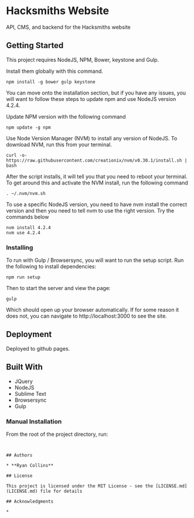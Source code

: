 # Hacksmiths Website

API, CMS, and backend for the Hacksmiths website

## Getting Started

This project requires NodeJS, NPM, Bower, keystone and Gulp.

Install them globally with this command.
```
npm install -g bower gulp keystone
```

You can move onto the installation section, but if you have any issues, you will want to follow these steps to update npm and use NodeJS version 4.2.4.

Update NPM version with the following command
```
npm update -g npm
```

Use Node Version Manager (NVM) to install any version of NodeJS.
To download NVM, run this from your terminal.
```
curl -o- https://raw.githubusercontent.com/creationix/nvm/v0.30.1/install.sh | bash
```
After the script installs, it will tell you that you need to reboot your terminal.  To get around this and activate the NVM install, run the following command
```
. ~/.nvm/nvm.sh
```

To use a specific NodeJS version, you need to have nvm install the correct version and then you need to tell nvm to use the right version.  Try the commands below
```
nvm install 4.2.4
nvm use 4.2.4
```

### Installing

To run with Gulp / Browsersync, you will want to run the setup script.
Run the following to install dependencies:
```
npm run setup
```

Then to start the server and view the page:
```
gulp
```
Which should open up your browser automatically.  If for some reason it does not, you can navigate to http://localhost:3000 to see the site.

## Deployment

Deployed to github pages.

## Built With

* JQuery
* NodeJS
* Sublime Text
* Browsersync
* Gulp

### Manual Installation
From the root of the project directory, run:
```


## Authors

* **Ryan Collins**

## License

This project is licensed under the MIT License - see the [LICENSE.md](LICENSE.md) file for details

## Acknowledgments

*
